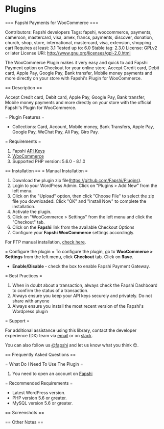 # Plugins

=== Fapshi Payments for WooCommerce ===

Contributors: Fapshi developers
Tags: fapshi, woocommerce, payments, cameroon, mastercard, visa, amex, francs, payments, discover, donation, church, shop, store, international, mastercard, visa, extension, shopping cart
Requires at least: 3.1
Tested up to: 6.0
Stable tag: 2.3.0
License: GPLv2 or later
License URI: http://www.gnu.org/licenses/gpl-2.0.html

The WooCommerce Plugin makes it very easy and quick to add Fapshi Payment option on Checkout for your online store. Accept Credit card, Debit card, Apple Pay, Google Pay, Bank transfer, Mobile money payments and more directly on your store with Fapshi's Plugin for WooCommerce.

== Description ==

Accept Credit card, Debit card, Apple Pay, Google Pay, Bank transfer, Mobile money payments and more directly on your store with the official Fapshi's Plugin for WooCommerce.

= Plugin Features =

* Collections: Card, Account, Mobile money, Bank Transfers, Apple Pay, Google Pay, WeChat Pay, Ali Pay, Giro Pay.


= Requirements =

1. Fapshi [API Keys](https://documentation.fapshi.com/dev-tools.html#api-credentials)
2. [WooCommerce](https://woocommerce.com/)
6. Supported PHP version: 5.6.0 - 8.1.0

== Installation ==
= Manual Installation =
1.  Download the plugin zip file(https://github.com/Fapshi/Plugins).
2.  Login to your WordPress Admin. Click on "Plugins > Add New" from the left menu.
3.  Click on the "Upload" option, then click "Choose File" to select the zip file you downloaded. Click "OK" and "Install Now" to complete the installation.
4.  Activate the plugin.
5.  Click on "WooCommerce > Settings" from the left menu and click the "Checkout" tab.
6.  Click on the __Fapshi__ link from the available Checkout Options
7. Configure your __Fapshi WooCommerce__ settings accordingly.

For FTP manual installation, [check here](https://wordpress.org/support/article/managing-plugins).

= Configure the plugin =
To configure the plugin, go to __WooCommerce > Settings__ from the left menu, click __Checkout__ tab. Click on __Rave__.

* __Enable/Disable__ - check the box to enable Fapshi Payment Gateway.



= Best Practices =

1. When in doubt about a transaction, always check the Fapshi Dashboard to confirm the status of a transaction.
2. Always ensure you keep your API keys securely and privately. Do not share with anyone
4. Always ensure you install the most recent version of the Fapshi's Wordpress plugin


= Support =

For additional assistance using this library, contact the developer experience (DX) team via [email](mailto:developers@fapshi.com) or on [slack](https://fapshicommunity.slack.com). 

You can also follow us [@fapshi](https://twitter.com/fapshi) and let us know what you think 😊.

== Frequently Asked Questions ==

= What Do I Need To Use The Plugin =

1. You need to open an account on [Fapshi](https://dashboard.fapshi.com)

= Recommended Requirements =

* Latest WordPress version.
* PHP version 5.6 or greater.
* MySQL version 5.6 or greater.

== Screenshots ==



== Other Notes ==
